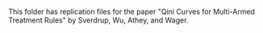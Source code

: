 This folder has replication files for the paper "Qini Curves for Multi-Armed Treatment Rules" by Sverdrup, Wu, Athey, and Wager.
